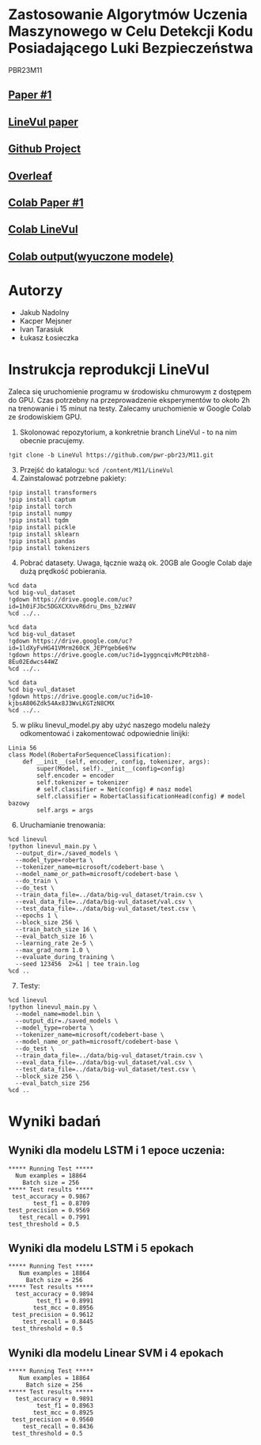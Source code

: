 # Zastosowanie Algorytmów Uczenia Maszynowego w Celu Detekcji Kodu Posiadającego Luki Bezpieczeństwa
PBR23M11

## [Paper #1](https://paperswithcode.com/paper/a-hierarchical-deep-neural-network-for)

## [LineVul paper](https://www.researchgate.net/publication/359402890_LineVul_A_Transformer-based_Line-Level_Vulnerability_Prediction)

## [Github Project](https://github.com/users/nadolnyjakub/projects/3)

## [Overleaf](https://www.overleaf.com/project/6401fb8af1232e4844c6bca3)

## [Colab Paper #1](https://colab.research.google.com/drive/1Mc7X-9XGZCP0gRZx4Xi17qpj9Hk-dvkU?usp=sharing)

## [Colab LineVul](https://colab.research.google.com/drive/1pbdftiX2dLcQbAuDYeSWUgnxHS8pLxrT?usp=sharing)

## [Colab output(wyuczone modele)](https://drive.google.com/drive/folders/1-1w-JAxryaX3ogvdInPaeUQYlSqoTk-B?usp=sharing)

# Autorzy

- Jakub Nadolny
- Kacper Mejsner
- Ivan Tarasiuk
- Łukasz Łosieczka


# Instrukcja reprodukcji LineVul

Zaleca się uruchomienie programu w środowisku chmurowym z dostępem do GPU.
Czas potrzebny na przeprowadzenie eksperymentów to około 2h na trenowanie i 15 minut na testy.
Zalecamy uruchomienie w Google Colab ze środowiskiem GPU.

1. Skolonować repozytorium, a konkretnie branch LineVul - to na nim obecnie pracujemy.
```
!git clone -b LineVul https://github.com/pwr-pbr23/M11.git
```
3. Przejść do katalogu: `%cd /content/M11/LineVul`
4. Zainstalować potrzebne pakiety:
```!pip install gdown
!pip install transformers
!pip install captum
!pip install torch
!pip install numpy
!pip install tqdm
!pip install pickle
!pip install sklearn
!pip install pandas
!pip install tokenizers
```

4. Pobrać datasety. Uwaga, łącznie ważą ok. 20GB ale Google Colab daje dużą prędkość pobierania.
```
%cd data
%cd big-vul_dataset
!gdown https://drive.google.com/uc?id=1h0iFJbc5DGXCXXvvR6dru_Dms_b2zW4V
%cd ../..
```
```
%cd data
%cd big-vul_dataset
!gdown https://drive.google.com/uc?id=1ldXyFvHG41VMrm260cK_JEPYqeb6e6Yw
!gdown https://drive.google.com/uc?id=1yggncqivMcP0tzbh8-8Eu02Edwcs44WZ
%cd ../..
```
```
%cd data
%cd big-vul_dataset
!gdown https://drive.google.com/uc?id=10-kjbsA806Zdk54Ax8J3WvLKGTzN8CMX
%cd ../..
```

5. w pliku linevul_model.py aby użyć naszego modelu należy odkomentować i zakomentować odpowiednie linijki:

```
Linia 56
class Model(RobertaForSequenceClassification):   
    def __init__(self, encoder, config, tokenizer, args):
        super(Model, self).__init__(config=config)
        self.encoder = encoder
        self.tokenizer = tokenizer
        # self.classifier = Net(config) # nasz model
        self.classifier = RobertaClassificationHead(config) # model bazowy
        self.args = args
```

6. Uruchamianie trenowania:
```
%cd linevul
!python linevul_main.py \
  --output_dir=./saved_models \
  --model_type=roberta \
  --tokenizer_name=microsoft/codebert-base \
  --model_name_or_path=microsoft/codebert-base \
  --do_train \
  --do_test \
  --train_data_file=../data/big-vul_dataset/train.csv \
  --eval_data_file=../data/big-vul_dataset/val.csv \
  --test_data_file=../data/big-vul_dataset/test.csv \
  --epochs 1 \
  --block_size 256 \
  --train_batch_size 16 \
  --eval_batch_size 16 \
  --learning_rate 2e-5 \
  --max_grad_norm 1.0 \
  --evaluate_during_training \
  --seed 123456  2>&1 | tee train.log
%cd ..
```

7. Testy:
```
%cd linevul
!python linevul_main.py \
  --model_name=model.bin \
  --output_dir=./saved_models \
  --model_type=roberta \
  --tokenizer_name=microsoft/codebert-base \
  --model_name_or_path=microsoft/codebert-base \
  --do_test \
  --train_data_file=../data/big-vul_dataset/train.csv \
  --eval_data_file=../data/big-vul_dataset/val.csv \
  --test_data_file=../data/big-vul_dataset/test.csv \
  --block_size 256 \
  --eval_batch_size 256
%cd ..
```
# Wyniki badań

## Wyniki dla modelu LSTM i 1 epoce uczenia:
```
***** Running Test *****
  Num examples = 18864
    Batch size = 256
***** Test results *****
 test_accuracy = 0.9867
       test_f1 = 0.8709
test_precision = 0.9569
   test_recall = 0.7991
test_threshold = 0.5
```

## Wyniki dla modelu LSTM i 5 epokach
```
***** Running Test *****
   Num examples = 18864
     Batch size = 256
***** Test results *****
  test_accuracy = 0.9894
        test_f1 = 0.8991
       test_mcc = 0.8956
 test_precision = 0.9612
    test_recall = 0.8445
 test_threshold = 0.5
 ```
 
 ## Wyniki dla modelu Linear SVM i 4 epokach
```
***** Running Test *****
   Num examples = 18864
     Batch size = 256
***** Test results *****
  test_accuracy = 0.9891
        test_f1 = 0.8963
       test_mcc = 0.8925
 test_precision = 0.9560
    test_recall = 0.8436
 test_threshold = 0.5
 ```
